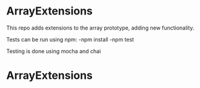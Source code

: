 # ArrayExtensions
This repo adds extensions to the array prototype, adding new functionality.

Tests can be run using npm: 
-npm install
-npm test
 
Testing is done using mocha and chai
# ArrayExtensions
